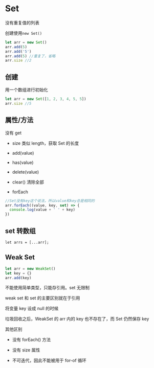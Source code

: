 # Set

没有重复值的列表

创建使用`new Set()`

```js
let arr = new Set()
arr.add(5)
arr.add('5')
arr.add(5) //重复了，省略
arr.size //2
```

## 创建

用一个数组进行初始化

```js
let arr = new Set([1, 2, 3, 4, 5, 5])
arr.size //5
```

## 属性/方法

没有 get

- size 类似 length，获取 Set 的长度

- add(value)

- has(value)

- delete(value)

- clear() 清除全部

- forEach

```js
//Set没有key这个说法，所以value和key总是相同的
arr.forEach((value, key, set) => {
  console.log(value + ' ' + key)
})
```

## set 转数组

`let arrs = [...arr];`

## Weak Set

```js
let arr = new WeakSet()
let key = {}
arr.add(key)
```

不能使用简单类型，只能存引用。set 无限制

weak set 和 set 的主要区别就在于引用

将变量 key 设成 null 的时候

垃圾回收之后，WeakSet 的 arr 内的 key 也不存在了，而 Set 仍然保存 key

其他区别

- 没有 forEach() 方法

- 没有 size 属性

- 不可迭代，因此不能被用于 for-of 循环
